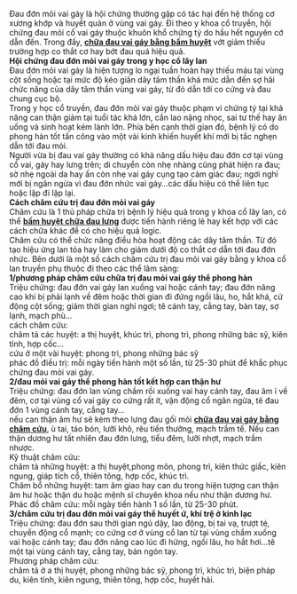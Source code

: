 <p>Đau đớn mỏi vai gáy là hội chứng thường gặp có tác hại đến hệ thống cơ xương khớp và huyết quản ở vùng vai gáy. Đi theo y khoa cổ truyền, hội chứng đau mỏi cổ vai gáy thuộc khuôn khổ chứng tý do hầu hết nguyên cớ dẫn đến. Trong đấy,&nbsp;<a href="http://tribenhdongy.com/chua-dau-vai-gay-bang-cham-cuu-bam-huyet-hieu-qua-cao/"><strong>chữa đau vai gáy bằng bấm huyệt</strong></a> vớt giảm thiểu trường hợp co thắt cơ hay bớt đau quá hiệu quả.<br />
<strong>Hội chứng đau đớn mỏi vai gáy trong y học cổ lây lan</strong><br />
Đau đớn mỏi vai gáy là hiện tượng lo ngại tuần hoàn hay thiếu máu tại vùng cột sống hoặc tại mức độ kéo giãn dây tâm thần khá mức dẫn đến sợ hãi chức năng của dây tâm thần vùng vai gáy, từ đó dẫn tới co cứng và đau chung cục bộ.<br />
Trong y học cổ truyền, đau đớn mỏi vai gáy thuộc phạm vi chứng tý tại khả năng can thận giảm tại tuổi tác khá lớn, cần lao nặng nhọc, sai tư thế hay ăn uống và sinh hoạt kém lành lớn. Phía bên cạnh thời gian đó, bệnh lý có do phong hàn tốt tấn công vào một vài kinh khiến huyết khí mới bị tắc nghẹn dẫn tới đau mỏi.<br />
Người vừa bị đau vai gáy thường có khả năng dấu hiệu đau đớn cơ tại vùng cổ vai, gáy hay lưng trên; di chuyển còn nhẹ nhàng cũng phát hiện ra đau; sờ nhẹ ngoài da hay ấn còn nhẹ vai gáy cụng tạo cảm giác đau; ngơi nghỉ mới bị ngăn ngừa vì đau đớn nhức vai gáy&hellip;các dấu hiệu có thể liên tục hoặc lặp đi lặp lại.<br />
<strong>Cách châm cứu trị đau đớn mỏi vai gáy</strong><br />
Châm cứu là 1 thủ pháp chữa trị bệnh lý hiệu quả trong y khoa cổ lây lan, có thể&nbsp;<a href="http://tribenhdongy.com/dia-chi-cham-cuu-bam-huyet-chua-dau-lung-o-dau-tot-tphcm/"><strong>bấm huyệt chữa đau lưng</strong></a> được tiến hành riêng lẻ hay kết hợp với các cách chữa khác để có cho hiệu quả logic.<br />
Châm cứu có thể chức năng điều hòa hoạt động các dây tâm thần. Từ đó tạo hiệu ứng lan tỏa hay làm cho giảm dưới độ co thắt cơ dẫn tới đau đớn nhức. Bên dưới là một số cách châm cứu trị đau mỏi vai gáy bằng y khoa cổ lan truyền phụ thuộc đi theo các thể lâm sàng:<br />
<strong>1/phương pháp châm cứu chữa trị đau mỏi vai gáy thể phong hàn</strong><br />
Triệu chứng: đau đớn vai gáy lan xuống vai hoặc cánh tay; đau đớn nâng cao khi bị phải lạnh về đêm hoặc thời gian đi đứng ngồi lâu, ho, hắt khá, cử động cột sống; giảm thời gian nghỉ ngơi; tê cánh tay, cẳng tay, bàn tay, sợ lạnh, mạch phù&hellip;<br />
cách châm cứu:<br />
châm tả các huyệt: a thị huyệt, khúc trì, phong trì, phong những bác sỹ, kiên tỉnh, hợp cốc&hellip;<br />
cứu ở một vài huyệt: phong trì, phong những bác sỹ<br />
phác đồ điều trị: mỗi ngày tiến hành một số lần, từ 25-30 phút để khắc phục chứng đau mỏi vai gáy.<br />
<strong>2/đau mỏi vai gáy thể phong hàn tốt kết hợp can thận hư</strong><br />
Triệu chứng: đau đớn lan vùng chầm rồi xuống vai hay cánh tay, đau âm ỉ về đêm, cơ tại vùng cổ vai gáy co cứng rất ít, vận động cổ ngăn ngừa, tê đau đớn 1 vùng cánh tay, cẳng tay&hellip;<br />
nếu can thận âm hư sẽ kèm theo lưng đau gối mỏi <a href="http://tribenhdongy.com/chua-dau-vai-gay-bang-cham-cuu-bam-huyet-hieu-qua-cao/"><strong>chữa đau vai gáy bằng châm cứu</strong></a>, ù tai, táo bón, lưỡi khô, rêu tiến thưởng, mạch trầm tế. Nếu can thận dương hư tất nhiên đau đớn lưng, tiểu đêm, lưỡi nhợt, mạch trầm nhược.<br />
Kỹ thuật châm cứu:<br />
châm tả những huyệt: a thị huyệt,phong môn, phong trì, kiên thức giấc, kiên ngung, giáp tích cổ, thiên tông, hợp cốc, khúc trì.<br />
Châm bổ những huyệt: tam âm giao hay can du trong hiện tượng can thận âm hư hoặc thận du hoặc mệnh sĩ chuyên khoa nếu như thận dương hư.<br />
Phác đồ châm cứu: mỗi ngày tiến hành 1 số lần, từ 25-30 phút.<br />
<strong>3/châm cứu trị đau đớn mỏi vai gáy thể huyết ứ, khí trệ ở kinh lạc</strong><br />
Triệu chứng: đau đớn sau thời gian ngủ dậy, lao động, bị tai vạ, trượt té, chuyển động cổ mạnh; co cứng cơ ở vùng cổ lan từ tại vùng chẩm xuống vai hoặc cánh tay; đau đớn nâng cao lúc đi hứng, ngồi lâu, ho hắt hơi&hellip;tê một tại vùng cánh tay, cẳng tay, bán ngón tay.<br />
Phương pháp châm cứu:<br />
châm tả ở a thị huyệt, phong những bác sỹ, phong trì, khúc trì, biện pháp du, kiên tỉnh, kiên ngung, thiên tông, hợp cốc, huyết hải.</p>

<p>&nbsp;</p>

